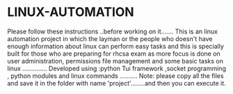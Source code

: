 # LINUX-AUTOMATION

Please follow these instructions ..before working on it.......
This is an linux automation project in which the layman or the people who doesn't have enough information about linux can perform easy tasks and this is specially built for those who are preparing for rhcsa exam as more focus is done on user administration, permissions
file management and some basic tasks on linux ..............
Developed using :python Tui framework  ,socket programming , python modules and linux commands ..........
Note: please copy all the files and save it in the folder with name 'project'........and then you can execute it.
